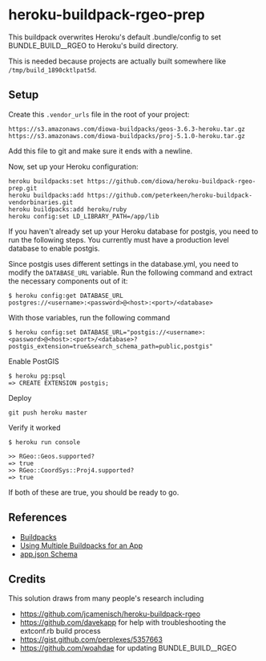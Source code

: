 # heroku-buildpack-rgeo-prep

This buildpack overwrites Heroku's default .bundle/config to set BUNDLE_BUILD__RGEO to Heroku's build directory.

This is needed because projects are actually built somewhere like `/tmp/build_1890cktlpat5d`.

## Setup

Create this `.vendor_urls` file in the root of your project:

    https://s3.amazonaws.com/diowa-buildpacks/geos-3.6.3-heroku.tar.gz
    https://s3.amazonaws.com/diowa-buildpacks/proj-5.1.0-heroku.tar.gz


Add this file to git and make sure it ends with a newline.

Now, set up your Heroku configuration:

    heroku buildpacks:set https://github.com/diowa/heroku-buildpack-rgeo-prep.git
    heroku buildpacks:add https://github.com/peterkeen/heroku-buildpack-vendorbinaries.git
    heroku buildpacks:add heroku/ruby
    heroku config:set LD_LIBRARY_PATH=/app/lib

If you haven't already set up your Heroku database for postgis, you need to run the following steps. You currently must have a production level database to enable postgis.

Since postgis uses different settings in the database.yml, you need to modify the `DATABASE_URL` variable. Run the following command and extract the necessary components out of it:

    $ heroku config:get DATABASE_URL
    postgres://<username>:<password>@<host>:<port>/<database>

With those variables, run the following command

    $ heroku config:set DATABASE_URL="postgis://<username>:<password>@<host>:<port>/<database>?postgis_extension=true&search_schema_path=public,postgis"

Enable PostGIS

    $ heroku pg:psql
    => CREATE EXTENSION postgis;

Deploy

    git push heroku master

Verify it worked

    $ heroku run console

    >> RGeo::Geos.supported?
    => true
    >> RGeo::CoordSys::Proj4.supported?
    => true

If both of these are true, you should be ready to go.

## References

* [Buildpacks](https://devcenter.heroku.com/articles/buildpacks)
* [Using Multiple Buildpacks for an App](https://devcenter.heroku.com/articles/using-multiple-buildpacks-for-an-app)
* [app.json Schema](https://devcenter.heroku.com/articles/app-json-schema#buildpacks)

## Credits

This solution draws from many people's research including

* https://github.com/jcamenisch/heroku-buildpack-rgeo
* https://github.com/davekapp for help with troubleshooting the extconf.rb build process
* https://gist.github.com/perplexes/5357663
* https://github.com/woahdae for updating BUNDLE_BUILD__RGEO
